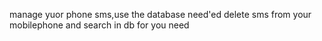 manage yuor phone sms,use the database
need'ed delete sms from your mobilephone
and search in db for you need